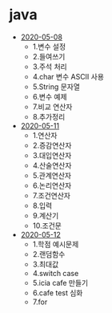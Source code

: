 # java 
- [2020-05-08](./2020-05-08.md)
  - 1.변수 설정 
  - 2.들여쓰기 
  - 3.주석 처리
  - 4.char 변수 ASCII 사용
  - 5.String 문자열
  - 6.변수 예제
  - 7.비교 연산자
  - 8.추가정리
- [2020-05-11](./2020-05-11.md)
  - 1.연산자
  - 2.증감연산자
  - 3.대입연산자
  - 4.산술연산자
  - 5.관계연산자
  - 6.논리연산자
  - 7.조건연산자
  - 8.입력
  - 9.계산기
  - 10.조건문
- [2020-05-12](./2020-05-12.md)
  - 1.학점 예시문제
  - 2.랜덤함수
  - 3.최대값
  - 4.switch case
  - 5.icia cafe 만들기
  - 6.cafe test 심화
  - 7.for 
